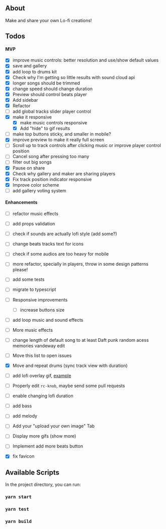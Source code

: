 ## About

Make and share your own Lo-fi creations!

## Todos

#### MVP
- [x] improve music controls: better resolution and use/show default values
- [x] save and gallery
- [x] add loop to drums kit
- [x] Check why I'm getting so little results with sound cloud api
- [x] longer songs should be trimmed
- [x] change speed should change duration
- [x] Preview should control beats player
- [x] Add sidebar
- [x] Refactor
- [ ] add global tracks slider player control
- [x] make it responsive
    - [x] make music controls responsive
    - [x] Add "hide" to gif results   
- [ ] make top buttons sticky, and smaller in mobile?
- [x] improve preview to make it really full screen
- [ ] Scroll up to track controls after clicking music or improve player control position
- [ ] Cancel song after pressing too many
- [ ] filter out big songs
- [x] Pause on share
- [x] Check why gallery and maker are sharing players   
- [x] Fix track position indicator responsive
- [x] Improve color scheme
- [ ] add gallery voting system

#### Enhancements
- [ ] refactor music effects
- [ ] add props validation
- [ ] check if sounds are actually lofi style (add some?)
- [ ] change beats tracks text for icons
- [ ] check if some audios are too heavy for mobile
- [ ] more refactor, specially in players, throw in some design patterns please!
- [ ] add some tests
- [ ] migrate to typescript
- [ ] Responsive improvements
    - [ ] increase buttons size 
- [ ] add loop music and sound effects
- [ ] More music effects
- [ ] change length of default song to at least Daft punk random acess memories vandeway edit
- [ ] Move this list to open issues
- [x] Move and repeat drums (sync track view with duration)
- [ ] add lofi overlay gif,
      [example](https://codepen.io/tr13ze/pen/tjzcK?__cf_chl_jschl_tk__=86ff40b0c54a506ceba8e5c4f286e088b66bfd6c-1594586904-0-AdNhqagNi_hkePENYfL2HxCt-ZaQVl6TNNMGZLa2ABpAFfbBB0jOCbbz012Xp1wjoRE-NdH4O3Bh2MeOhckFUwJ9ilZevtpk6kEdmc3QrghFm0ZGkO2vIphcA9tQ2nXfwyQqNoEbatYsl0qXKlWy4EPpI9EsbGomcGaVls-v2-SongcQVdSZ45jkqDVX0DwbTH7IXa_icgVkf9inRt7LWNXfgLSJqMHw4mz_ENaGBJtOwqsJsqjmrRyWkc_rE-6rhAj4wjtCjUSRknoUC-rUbLhf0O5O7mHcVy5_NWDJ1BJPlyGrcGWgQz6abEHCaNs4m6vJKRalZ4WMIHmwFLeJBP8NalL3V6Ylg4gDYIRAMvjL)
- [ ] Properly edit `rc-knob`, maybe send some pull requests
- [ ] enable changing lofi duration   
- [ ] add bass
- [ ] add melody
- [ ] Add your "upload your own image" Tab
- [ ] Display more gifs (show more)
- [ ] Implement add more beats button
- [x] fix favicon

  

## Available Scripts

In the project directory, you can run:

### `yarn start`

### `yarn test`

### `yarn build`
